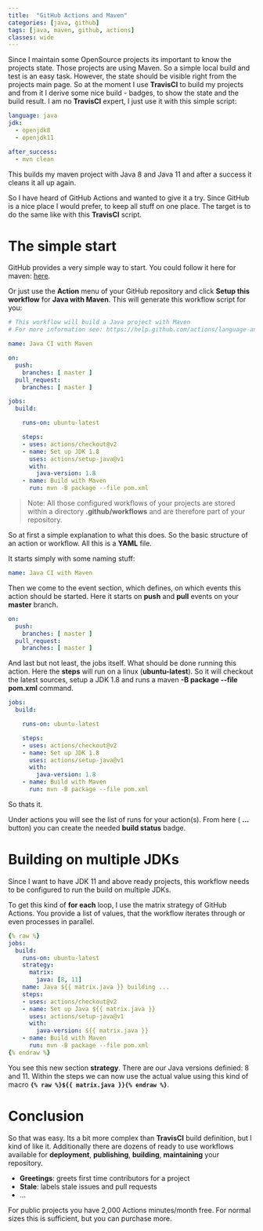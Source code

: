 ```yaml
---
title:  "GitHub Actions and Maven"
categories: [java, github]
tags: [java, maven, github, actions]
classes: wide
---
```


Since I maintain some OpenSource projects its important to know the projects state. Those projects are using Maven. So a simple local build and test is an easy task. However, the state should be visible right from the projects main page. So at the moment I use **TravisCI** to build my projects and from it I derive some nice build - badges, to show the state and the build result. I am no **TravisCI** expert, I just use it with this simple script:

```yaml
language: java
jdk:
  - openjdk8
  - openjdk11

after_success:
  - mvn clean
```

This builds my maven project with Java 8 and Java 11 and after a success it cleans it all up again.

So I have heard of GitHub Actions and wanted to give it a try. Since GitHub is a nice place I would prefer, to keep all stuff on one place. The target is to do the same like with this **TravisCI** script.

# The simple start 

GitHub provides a very simple way to start. You could follow it here for maven: [here](https://docs.github.com/en/free-pro-team@latest/actions/guides/building-and-testing-java-with-maven). 

Or just use the **Action** menu of your GitHub repository and click **Setup this workflow** for **Java with Maven**. This will generate this workflow script for you:

```yaml
# This workflow will build a Java project with Maven
# For more information see: https://help.github.com/actions/language-and-framework-guides/building-and-testing-java-with-maven

name: Java CI with Maven

on:
  push:
    branches: [ master ]
  pull_request:
    branches: [ master ]

jobs:
  build:

    runs-on: ubuntu-latest

    steps:
    - uses: actions/checkout@v2
    - name: Set up JDK 1.8
      uses: actions/setup-java@v1
      with:
        java-version: 1.8
    - name: Build with Maven
      run: mvn -B package --file pom.xml
```

> Note: All those configured workflows of your projects are stored within a directory **.github/workflows** and are therefore part of your repository. 

So at first a simple explanation to what this does. So the basic structure of an action or workflow. All this is a **YAML** file.

It starts simply with some naming stuff:

```yaml
name: Java CI with Maven
```

Then we come to the event section, which defines, on which events this action should be started. Here it starts on **push** and **pull** events on your **master** branch.

```yaml
on:
  push:
    branches: [ master ]
  pull_request:
    branches: [ master ]
```

And last but not least, the jobs itself. What should be done running this action. Here the **steps** will run on a linux (**ubuntu-latest**). So it will checkout the latest sources, setup a JDK 1.8 and runs a maven **-B package --file pom.xml** command.

```yaml
jobs:
  build:

    runs-on: ubuntu-latest

    steps:
    - uses: actions/checkout@v2
    - name: Set up JDK 1.8
      uses: actions/setup-java@v1
      with:
        java-version: 1.8
    - name: Build with Maven
      run: mvn -B package --file pom.xml
```

So thats it.

Under actions you will see the list of runs for your action(s). From here ( **...** button) you can create the needed **build status** badge.

# Building on multiple JDKs 

Since I want to have JDK 11 and above ready projects, this workflow needs to be configured to run the build on multiple JDKs.

To get this kind of **for each** loop, I use the matrix strategy of GitHub Actions. You provide a list of values, that the workflow iterates through or even processes in parallel.

```yaml
{% raw %}
jobs:
  build:
    runs-on: ubuntu-latest
    strategy:
      matrix: 
        java: [8, 11]
    name: Java ${{ matrix.java }} building ... 
    steps:
    - uses: actions/checkout@v2
    - name: Set up Java ${{ matrix.java }} 
      uses: actions/setup-java@v1
      with:
        java-version: ${{ matrix.java }} 
    - name: Build with Maven
      run: mvn -B package --file pom.xml
{% endraw %}
```

You see this new section **strategy**. There are our Java versions definied: 8 and 11. Within the steps we can now use the actual value using this kind of macro **`{% raw %}${{ matrix.java }}{% endraw %}`**.

# Conclusion

So that was easy. Its a bit more complex than **TravisCI** build definition, but I kind of like it. Additionally there are dozens of ready to use workflows available for **deployment**, **publishing**, **building**, **maintaining** your repository. 

* **Greetings**: greets first time contributors for a project
* **Stale**: labels stale issues and pull requests
* ...

For public projects you have 2,000 Actions minutes/month
free. For normal sizes this is sufficient, but you can purchase more.